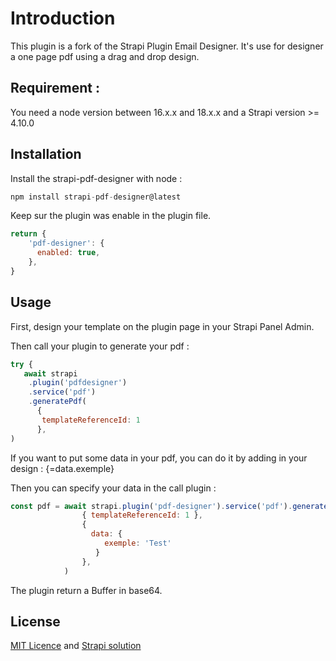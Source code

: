 # Introduction

This plugin is a fork of the Strapi Plugin Email Designer. It's use for designer a one page pdf using a drag and drop design.

## Requirement :
You need a node version between 16.x.x and 18.x.x and a Strapi version >= 4.10.0

## Installation

Install the strapi-pdf-designer with node :  
```javascript
npm install strapi-pdf-designer@latest
```

Keep sur the plugin was enable in the plugin file.

```javascript
return {
    'pdf-designer': {
      enabled: true,
    },
}
```

## Usage
First, design your template on the plugin page in your Strapi Panel Admin.

Then call your plugin to generate your pdf :

```javascript
try {
   await strapi
    .plugin('pdfdesigner')
    .service('pdf')
    .generatePdf(
      {
       templateReferenceId: 1
      },
)
```

If you want to put some data in your pdf, you can do it by adding in your design : {=data.exemple}

Then you can specify your data in the call plugin : 
```javascript
const pdf = await strapi.plugin('pdf-designer').service('pdf').generatePdf(
                { templateReferenceId: 1 },
                {
                  data: {
                     exemple: 'Test'
                   }
                },
            )

```

The plugin return a Buffer in base64.
## License

[MIT Licence](https://github.com/SomeDevelopper/strapi-pdf-designer/blob/main/LICENSE.md) and [Strapi solution](https://strapi.io)
